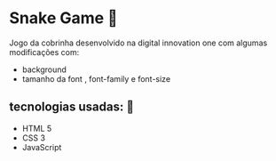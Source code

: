# Snake Game :snake:
Jogo da cobrinha desenvolvido na digital innovation one com algumas modificações com:
- background
- tamanho da font , font-family e font-size

## tecnologias usadas: :notebook:
- HTML 5
- CSS 3
- JavaScript
